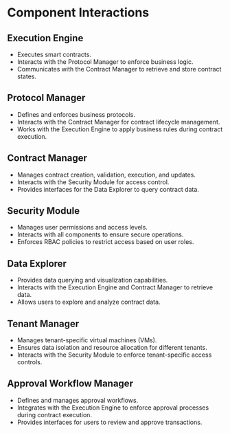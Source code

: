# Component Interactions  
  
## Execution Engine  
- Executes smart contracts.  
- Interacts with the Protocol Manager to enforce business logic.  
- Communicates with the Contract Manager to retrieve and store contract states.  
  
## Protocol Manager  
- Defines and enforces business protocols.  
- Interacts with the Contract Manager for contract lifecycle management.  
- Works with the Execution Engine to apply business rules during contract execution.  
  
## Contract Manager  
- Manages contract creation, validation, execution, and updates.  
- Interacts with the Security Module for access control.  
- Provides interfaces for the Data Explorer to query contract data.  
  
## Security Module  
- Manages user permissions and access levels.  
- Interacts with all components to ensure secure operations.  
- Enforces RBAC policies to restrict access based on user roles.  
  
## Data Explorer  
- Provides data querying and visualization capabilities.  
- Interacts with the Execution Engine and Contract Manager to retrieve data.  
- Allows users to explore and analyze contract data.  
  
## Tenant Manager  
- Manages tenant-specific virtual machines (VMs).  
- Ensures data isolation and resource allocation for different tenants.  
- Interacts with the Security Module to enforce tenant-specific access controls.  
  
## Approval Workflow Manager  
- Defines and manages approval workflows.  
- Integrates with the Execution Engine to enforce approval processes during contract execution.  
- Provides interfaces for users to review and approve transactions.  
